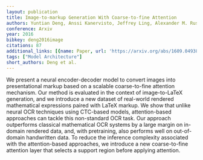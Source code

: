 ```yaml
---
layout: publication
title: Image-to-markup Generation With Coarse-to-fine Attention
authors: Yuntian Deng, Anssi Kanervisto, Jeffrey Ling, Alexander M. Rush
conference: Arxiv
year: 2016
bibkey: deng2016image
citations: 87
additional_links: [{name: Paper, url: 'https://arxiv.org/abs/1609.04938'}]
tags: ["Model Architecture"]
short_authors: Deng et al.
---
```

We present a neural encoder-decoder model to convert images into
presentational markup based on a scalable coarse-to-fine attention mechanism.
Our method is evaluated in the context of image-to-LaTeX generation, and we
introduce a new dataset of real-world rendered mathematical expressions paired
with LaTeX markup. We show that unlike neural OCR techniques using CTC-based
models, attention-based approaches can tackle this non-standard OCR task. Our
approach outperforms classical mathematical OCR systems by a large margin on
in-domain rendered data, and, with pretraining, also performs well on
out-of-domain handwritten data. To reduce the inference complexity associated
with the attention-based approaches, we introduce a new coarse-to-fine
attention layer that selects a support region before applying attention.